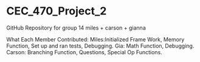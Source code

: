 # CEC_470_Project_2
GitHub Repository for group 14 
miles + carson + gianna

What Each Member Contributed:
  Miles:Initialized Frame Work, Memory Function, Set up and ran tests, Debugging.
  Gia: Math Function, Debugging.
  Carson: Branching Function, Questions, Special Op Functions.
